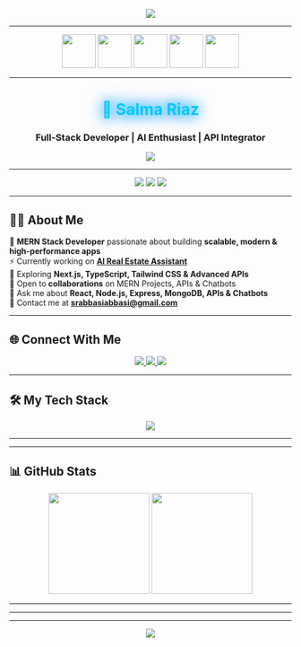 <!-- 🌟 3D Gradient Header -->
<p align="center">
  <img src="https://capsule-render.vercel.app/api?type=waving&height=180&color=00C6FF&text=Hi%20%2C%20I'm%20Salma%20Riaz!&fontColor=ffffff&fontSize=38&animation=twinkling&fontAlignY=35" />
</p>

<!-- ✨ Typing Animation -->


---

<!--  Floating Tech Icons -->
<p align="center">
  <img src="https://cdn.jsdelivr.net/gh/devicons/devicon/icons/react/react-original.svg" height="60" width="60" />
  <img src="https://cdn.jsdelivr.net/gh/devicons/devicon/icons/nodejs/nodejs-original.svg" height="60" width="60" />
  <img src="https://cdn.jsdelivr.net/gh/devicons/devicon/icons/mongodb/mongodb-original.svg" height="60" width="60" />
  <img src="https://cdn.jsdelivr.net/gh/devicons/devicon/icons/javascript/javascript-original.svg" height="60" width="60" />
  <img src="https://cdn.jsdelivr.net/gh/devicons/devicon/icons/express/express-original.svg" height="60" width="60" />
</p>

---

<!-- 💎 Glowing Name -->
<h1 align="center">
  <span style="color:#00C6FF; text-shadow: 0px 0px 20px #00C6FF, 0px 0px 30px #0072FF;">🚀 Salma Riaz</span>
</h1>
<h3 align="center">Full-Stack Developer | AI Enthusiast | API Integrator</h3>

<p align="center">
  <a href="https://github.com/salmariaz-tech" target="_blank">
    <img src="https://img.shields.io/badge/-🌐%20Visit%20My%20Portfolio-7F00FF?style=for-the-badge&logo=google-chrome&logoColor=white" />
  </a>
</p>

---

<!-- 🔹 Profile Badges -->
<p align="center">
  <img src="https://komarev.com/ghpvc/?username=salmariaz-tech&label=PROFILE+VIEWS&color=ff69b4&style=for-the-badge" />
  <img src="https://img.shields.io/github/followers/salmariaz-tech?style=for-the-badge&color=00FF7F&logo=github" />
  <img src="https://img.shields.io/github/stars/salmariaz-tech?style=for-the-badge&color=FFD700&logo=github" />
</p>

---

## 👩‍💻 About Me  

💎 **MERN Stack Developer** passionate about building **scalable, modern & high-performance apps**  
⚡ Currently working on **[AI Real Estate Assistant](https://github.com/salmariaz-tech/Real-state-chatbot)**  
🌱 Exploring **Next.js, TypeScript, Tailwind CSS & Advanced APIs**  
🤝 Open to **collaborations** on MERN Projects, APIs & Chatbots  
💬 Ask me about **React, Node.js, Express, MongoDB, APIs & Chatbots**  
📩 Contact me at **srabbasiabbasi@gmail.com**  

---

## 🌐 Connect With Me  

<p align="center">
  <a href="https://linkedin.com/in/salma-riaz" target="_blank">
    <img src="https://img.shields.io/badge/-LinkedIn-0A66C2?style=for-the-badge&logo=linkedin&logoColor=white" />
  </a>
  <a href="https://fb.com/mana-riaz" target="_blank">
    <img src="https://img.shields.io/badge/-Facebook-1877F2?style=for-the-badge&logo=facebook&logoColor=white" />
  </a>
  <a href="https://instagram.com/salma-riaz" target="_blank">
    <img src="https://img.shields.io/badge/-Instagram-E4405F?style=for-the-badge&logo=instagram&logoColor=white" />
  </a>
</p>

---

## 🛠️ My Tech Stack  

<p align="center">
  <img src="https://skillicons.dev/icons?i=react,nextjs,tailwind,mongodb,express,nodejs,js,bootstrap,postman,git,github,vscode,figma" />
</p>

---



---

## 📊 GitHub Stats  

<div align="center">
  <img height="180" src="https://github-readme-stats.vercel.app/api?username=salmariaz-tech&show_icons=true&theme=tokyonight&hide_border=true&count_private=true" />
  <img height="180" src="https://github-readme-stats.vercel.app/api/top-langs/?username=salmariaz-tech&layout=compact&theme=tokyonight&hide_border=true" />
</div>

---



---



---

<!-- 🌊 Animated Footer -->
<p align="center">
  <img src="https://capsule-render.vercel.app/api?type=waving&color=7F00FF&height=100&section=footer" />
</p>

